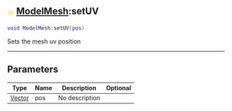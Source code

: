 ## ![shared](../../.gitbook/assets/shared.png) [ModelMesh](./readme/modelmesh.md):setUV

```lua
void ModelMesh:setUV(pos)
```

Sets the mesh uv position

------
## Parameters

| Type   | Name | Description | Optional |
| ------ | ---- | ----------- | -------: |
| [Vector](./readme/vector.md) | pos | No description |  |

